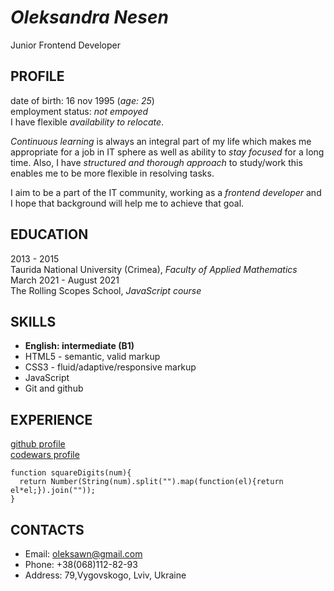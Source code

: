 # *Oleksandra Nesen*
Junior Frontend Developer

## PROFILE
date of birth: 16 nov 1995 (*age: 25*)  
employment status: *not empoyed*                    
I have flexible *availability to relocate*.  

*Continuous learning* is always an integral part of my life which makes me appropriate for a job in IT sphere as well as ability to *stay focused* for a long time. Also, I have *structured and thorough approach* to study/work this enables me to be more flexible in resolving tasks.

I aim to be a part of the IT community, working as a *frontend developer* and I hope that background will help me to achieve that goal.                

## EDUCATION                                                    
2013 - 2015                     
 Taurida National University (Crimea), *Faculty of Applied Mathematics*                     
March 2021 - August 2021                     
 The Rolling Scopes School, *JavaScript course*                     

## SKILLS                                                                            
* **English: intermediate (B1)**                                                                
* HTML5 - semantic, valid markup                                                                
* CSS3 - fluid/adaptive/responsive markup                                                                
* JavaScript                                                                
* Git and github                        

## EXPERIENCE                                                                             
[github profile](https://github.com/oleksawn)   
[codewars profile](https://www.codewars.com/users/oleksawn)

```
function squareDigits(num){
  return Number(String(num).split("").map(function(el){return el*el;}).join(""));
}
```

## CONTACTS                                                                      
* Email: oleksawn@gmail.com                                                
* Phone: +38(068)112-82-93 
* Address: 79,Vygovskogo, Lviv, Ukraine 
